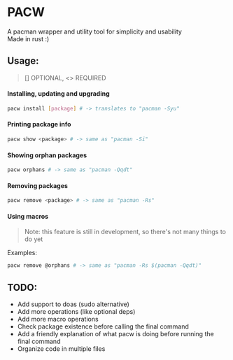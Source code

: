 # PACW
A pacman wrapper and utility tool for simplicity and usability<br/>
Made in rust :)

## Usage:

> [] OPTIONAL, <> REQUIRED
#### Installing, updating and upgrading
```bash
pacw install [package] # -> translates to "pacman -Syu"
```

#### Printing package info
```bash
pacw show <package> # -> same as "pacman -Si"
```

#### Showing orphan packages
```bash
pacw orphans # -> same as "pacman -Qqdt"
```

#### Removing packages
```bash
pacw remove <package> # -> same as "pacman -Rs"
```

#### Using macros
> Note: this feature is still in development, so there's not many things to do yet<br/>

Examples:
```bash
pacw remove @orphans # -> same as "pacman -Rs $(pacman -Qqdt)"
```

## TODO:
- Add support to doas (sudo alternative)
- Add more operations (like optional deps)
- Add more macro operations
- Check package existence before calling the final command
- Add a friendly explanation of what pacw is doing before running the final command
- Organize code in multiple files
